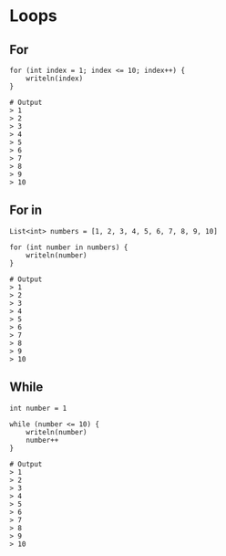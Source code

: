 # Loops

## For

```text
for (int index = 1; index <= 10; index++) {
    writeln(index)
}

# Output
> 1
> 2
> 3
> 4
> 5
> 6
> 7
> 8
> 9
> 10
```

## For in

```text
List<int> numbers = [1, 2, 3, 4, 5, 6, 7, 8, 9, 10]

for (int number in numbers) {
    writeln(number)
}

# Output
> 1
> 2
> 3
> 4
> 5
> 6
> 7
> 8
> 9
> 10
```

## While

```text
int number = 1

while (number <= 10) {
    writeln(number)
    number++
}

# Output
> 1
> 2
> 3
> 4
> 5
> 6
> 7
> 8
> 9
> 10
```

